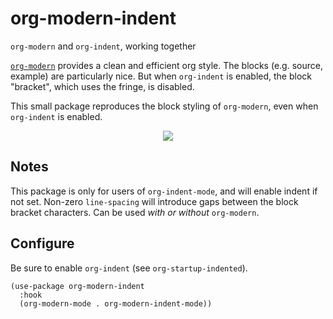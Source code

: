 # org-modern-indent
`org-modern` and `org-indent`, working together

[`org-modern`](https://github.com/minad/org-modern) provides a clean and efficient org style.  The blocks (e.g. source, example) are particularly nice.  But when `org-indent` is enabled, the block "bracket", which uses the fringe, is disabled.  

This small package reproduces the block styling of `org-modern`, even when `org-indent` is enabled. 

<p align="center">
<img src=https://user-images.githubusercontent.com/93749/172438142-d4090856-dea8-43d0-a68a-bba29198575f.png>
</p>

## Notes

This package is only for users of `org-indent-mode`, and will enable indent if not set.  Non-zero `line-spacing` will introduce gaps between the block bracket characters.  Can be used _with or without_ `org-modern`. 

## Configure

Be sure to enable `org-indent` (see `org-startup-indented`).

```elisp
(use-package org-modern-indent
  :hook
  (org-modern-mode . org-modern-indent-mode))
```
